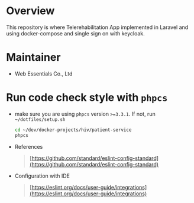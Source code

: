 # Overview

This repository is where Telerehabilitation App implemented in Laravel and using docker-compose and single sign on with keycloak.

# Maintainer

* Web Essentials Co., Ltd

# Run code check style with `phpcs`

* make sure you are using `phpcs` version `>=3.3.1`. If not, run `~/dotfiles/setup.sh`

    ```bash
    cd ~/dev/docker-projects/hiv/patient-service
    phpcs
    ```

* References

  > [https://github.com/standard/eslint-config-standard](https://github.com/standard/eslint-config-standard)

* Configuration with IDE

  > [https://eslint.org/docs/user-guide/integrations](https://eslint.org/docs/user-guide/integrations)

